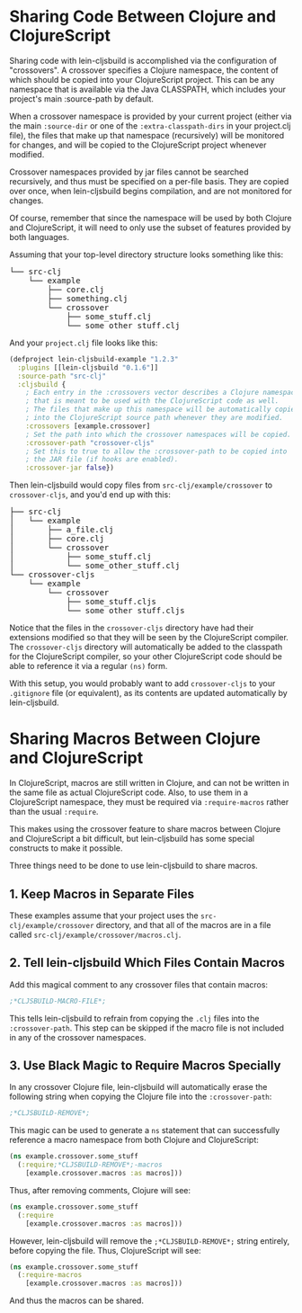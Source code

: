 # Sharing Code Between Clojure and ClojureScript

Sharing code with lein-cljsbuild is accomplished via the configuration
of "crossovers".  A crossover specifies a Clojure namespace, the content
of which should be copied into your ClojureScript project.  This can be any
namespace that is available via the Java CLASSPATH, which includes your
project's main :source-path by default.

When a crossover namespace is provided by your current project (either via the
main `:source-dir` or one of the `:extra-classpath-dirs` in your project.clj file),
the files that make up that namespace (recursively) will be monitored for changes,
and will be copied to the ClojureScript project whenever modified.

Crossover namespaces provided by jar files cannot be searched recursively, and
thus must be specified on a per-file basis.  They are copied over once, when
lein-cljsbuild begins compilation, and are not monitored for changes.

Of course, remember that since the namespace will be used by both Clojure
and ClojureScript, it will need to only use the subset of features provided by
both languages.

Assuming that your top-level directory structure looks something like this:

<pre>
└── src-clj
    └── example
        ├── core.clj
        ├── something.clj
        └── crossover
            ├── some_stuff.clj
            └── some_other_stuff.clj
</pre>

And your `project.clj` file looks like this:

```clj
(defproject lein-cljsbuild-example "1.2.3"
  :plugins [[lein-cljsbuild "0.1.6"]]
  :source-path "src-clj"
  :cljsbuild {
    ; Each entry in the :crossovers vector describes a Clojure namespace
    ; that is meant to be used with the ClojureScript code as well.
    ; The files that make up this namespace will be automatically copied
    ; into the ClojureScript source path whenever they are modified.
    :crossovers [example.crossover]
    ; Set the path into which the crossover namespaces will be copied.
    :crossover-path "crossover-cljs"
    ; Set this to true to allow the :crossover-path to be copied into
    ; the JAR file (if hooks are enabled).
    :crossover-jar false})
```

Then lein-cljsbuild would copy files from `src-clj/example/crossover`
to `crossover-cljs`, and you'd end up with this:

<pre>
├── src-clj
│   └── example
│       ├── a_file.clj
│       ├── core.clj
│       └── crossover
│           ├── some_stuff.clj
│           └── some_other_stuff.clj
└── crossover-cljs
    └── example
        └── crossover
            ├── some_stuff.cljs
            └── some_other_stuff.cljs
</pre>

Notice that the files in the `crossover-cljs` directory have had their extensions
modified so that they will be seen by the ClojureScript compiler.  The `crossover-cljs`
directory will automatically be added to the classpath for the ClojureScript compiler,
so your other ClojureScript code should be able to reference it via a regular `(ns)` form.

With this setup, you would probably want to add `crossover-cljs`
to your `.gitignore` file (or equivalent), as its contents are updated automatically
by lein-cljsbuild.

# Sharing Macros Between Clojure and ClojureScript

In ClojureScript, macros are still written in Clojure, and can not be written
in the same file as actual ClojureScript code.  Also, to use them in a ClojureScript
namespace, they must be required via `:require-macros` rather than the usual `:require`.

This makes using the crossover feature to share macros between Clojure and ClojureScript
a bit difficult, but lein-cljsbuild has some special constructs to make it possible.

Three things need to be done to use lein-cljsbuild to share macros.

## 1. Keep Macros in Separate Files

These examples assume that your project uses the  `src-clj/example/crossover`
directory, and that all of the macros are in a file called
`src-clj/example/crossover/macros.clj`.

## 2. Tell lein-cljsbuild Which Files Contain Macros

Add this magical comment to any crossover files that contain macros:

```clj
;*CLJSBUILD-MACRO-FILE*;
```

This tells lein-cljsbuild to refrain from copying the `.clj` files
into the `:crossover-path`.  This step can be skipped if the
macro file is not included in any of the crossover namespaces.

## 3. Use Black Magic to Require Macros Specially

In any crossover Clojure file, lein-cljsbuild will automatically erase the
following string when copying the Clojure file into the `:crossover-path`:

```clj
;*CLJSBUILD-REMOVE*;
```

This magic can be used to generate a `ns` statement that can successfully
reference a macro namespace from both Clojure and ClojureScript:

```clj
(ns example.crossover.some_stuff
  (:require;*CLJSBUILD-REMOVE*;-macros
    [example.crossover.macros :as macros]))
```

Thus, after removing comments, Clojure will see:

```clj
(ns example.crossover.some_stuff
  (:require
    [example.crossover.macros :as macros]))
```

However, lein-cljsbuild will remove the `;*CLJSBUILD-REMOVE*;` string entirely,
before copying the file.  Thus, ClojureScript will see:

```clj
(ns example.crossover.some_stuff
  (:require-macros
    [example.crossover.macros :as macros]))
```

And thus the macros can be shared.
